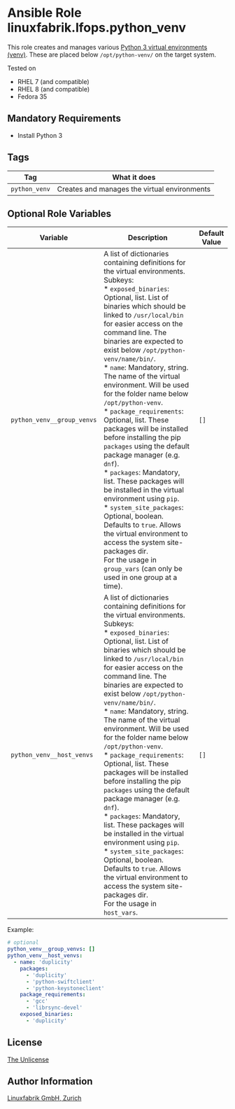 # Ansible Role linuxfabrik.lfops.python_venv

This role creates and manages various [Python 3 virtual environments (venv)](https://docs.python.org/3/library/venv.html). These are placed below `/opt/python-venv/` on the target system.

Tested on

* RHEL 7 (and compatible)
* RHEL 8 (and compatible)
* Fedora 35


## Mandatory Requirements

* Install Python 3


## Tags

| Tag           | What it does                                 |
| ---           | ------------                                 |
| `python_venv` | Creates and manages the virtual environments |


## Optional Role Variables

| Variable | Description | Default Value |
| -------- | ----------- | ------------- |
| `python_venv__group_venvs` | A list of dictionaries containing definitions for the virtual environments. Subkeys:<br>* `exposed_binaries`: Optional, list. List of binaries which should be linked to `/usr/local/bin` for easier access on the command line. The binaries are expected to exist below `/opt/python-venv/name/bin/`.<br>* `name`: Mandatory, string. The name of the virtual environment. Will be used for the folder name below `/opt/python-venv`.<br>* `package_requirements`: Optional, list. These packages will be installed before installing the pip `packages` using the default package manager (e.g. `dnf`).<br>* `packages`: Mandatory, list. These packages will be installed in the virtual environment using `pip`.<br>* `system_site_packages`:  Optional, boolean. Defaults to `true`. Allows the virtual environment to access the system site-packages dir.<br>For the usage in `group_vars` (can only be used in one group at a time). | `[]` |
| `python_venv__host_venvs` | A list of dictionaries containing definitions for the virtual environments. Subkeys:<br>* `exposed_binaries`: Optional, list. List of binaries which should be linked to `/usr/local/bin` for easier access on the command line. The binaries are expected to exist below `/opt/python-venv/name/bin/`.<br>* `name`: Mandatory, string. The name of the virtual environment. Will be used for the folder name below `/opt/python-venv`.<br>* `package_requirements`: Optional, list. These packages will be installed before installing the pip `packages` using the default package manager (e.g. `dnf`).<br>* `packages`: Mandatory, list. These packages will be installed in the virtual environment using `pip`.<br>* `system_site_packages`:  Optional, boolean. Defaults to `true`. Allows the virtual environment to access the system site-packages dir.<br>For the usage in `host_vars`. | `[]` |

Example:
```yaml
# optional
python_venv__group_venvs: []
python_venv__host_venvs:
  - name: 'duplicity'
    packages:
      - 'duplicity'
      - 'python-swiftclient'
      - 'python-keystoneclient'
    package_requirements:
      - 'gcc'
      - 'librsync-devel'
    exposed_binaries:
      - 'duplicity'
```


## License

[The Unlicense](https://unlicense.org/)


## Author Information

[Linuxfabrik GmbH, Zurich](https://www.linuxfabrik.ch)
